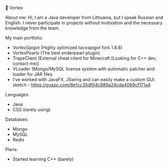 🌃 Vortex

About me:
Hi, I am a Java developer from Lithuania, but I speak Russian and English.
I never participate in projects without motivation and the necessary knowledge from the team.

My main portfolio:
- VortexSpigot (Highly optimized tacospigot fork 1.8.8)
- VortexPearls (The best enderpearl plugin)
- TrapeClient (External cheat client for Minecraft [Looking for C++ dev, contact me])
- VLoader (Mongo/MySQL license system with automatic patcher and loader for JAR files
- I've worked with JavaFX, JSwing and can easily make a custom GUI.
sketch - https://gyazo.com/8e1cc35df04c889a24cda4069cf171a4

Languages:
- Java
- CSS (rarely using)

Databases:
- Mongo
- MySQL
- Redis

Plans:
- Started learning C++ (barely)

